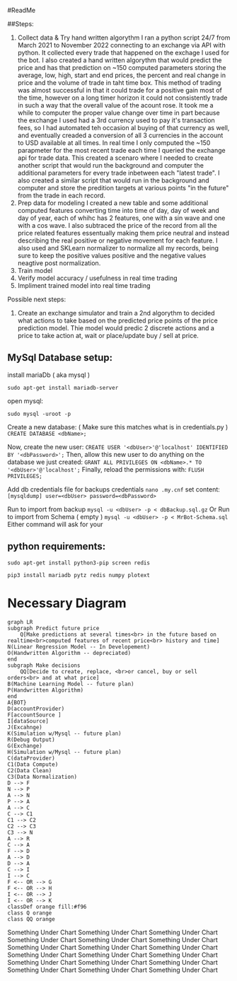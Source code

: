 #ReadMe

##Steps:

1. Collect data & Try hand written algorythm
	I ran a python script 24/7 from March 2021 to November 2022 connecting to an exchange via API with python.  It collected every trade that happened on the exchage I used for the bot.
	I also created a hand written algorythm that would predict the price and has that prediction on ~150 computed parameters storing the average, low, high, start and end prices, the percent and real change in price and the volume of trade in taht time box.
	This method of trading was almost successful in that it could trade for a positive gain most of the time, however on a long timer horizon it could not consistently trade in such a way that the overall value of the acount rose.  It took me a while to computer the proper value change over time in part because the exchange I used had a 3rd currency used to pay it's transaction fees, so I had automated teh occasion al buying of that currency as well, and eventually creaded a conversion of all 3 currencies in the account to USD available at all times.
	In real time I only computed the ~150 parapmeter for the most recent trade each time I queried the exchange api for trade data.  This created a scenaro where I needed to create another script that would run the background and computer the additional parameters for every trade inbetween each "latest trade".  I also created a similar script that would run in the background and computer and store the predition targets at various points "in the future" from the trade in each record.
2. Prep data for modeling
	I created a new table and some additional computed features converting time into time of day, day of week and day of year, each of whihc has 2 features, one with a sin wave and one with a cos wave.  I also subtraced the price of the record from all the price related features essentually making them price neutral and instead describing the real positive or negative movement for each feature.
	I also used and SKLearn normalizer to normalize all my records, being sure to keep the positive values positive and the negative values neagtive post normalization.
3. Train model
4. Verify model accuracy / usefulness in real time trading
5. Impliment trained model into real time trading

Possible next steps:
1. Create an exchange simulator and train a 2nd algorythm to decided what actions to take based on the predicted price points of the price prediction model.  Thie model would predic 2 discrete actions and a price to take action at, wait or place/update  buy / sell at price. 

## MySql Database setup:

install mariaDb ( aka mysql )

`sudo apt-get install mariadb-server`

open mysql:

`sudo mysql -uroot -p`

Create a new database: ( Make sure this matches what is in credentials.py )
`CREATE DATABASE <dbName>;`

Now, create the new user:
`CREATE USER '<dbUser>'@'localhost' IDENTIFIED BY '<dbPassword>';`
Then, allow this new user to do anything on the database we just created:
`GRANT ALL PRIVILEGES ON <dbName>.* TO '<dbUser>'@'localhost';`
Finally, reload the permissions with:
`FLUSH PRIVILEGES;`

Add db credentials file for backups credentials
`nano .my.cnf`
set content:
`[mysqldump]
user=<dbUser>
password=<dbPassword>`

Run to import from backup
`mysql -u <dbUser> -p < dbBackup.sql.gz`
Or Run to import from Schema ( empty )
`mysql -u <dbUser> -p < MrBot-Schema.sql`
Either command will ask for your <dbPassword>

## python requirements:

`sudo apt-get install python3-pip screen redis`

`pip3 install mariadb pytz redis numpy plotext`

# Necessary Diagram
```mermaid
graph LR
subgraph Predict future price
	Q[Make predictions at several times<br> in the future based on realtime<br>computed features of recent price<br> history and time]
N(Linear Regression Model -- In Developement)
O(Handwritten Algorithm -- depreciated)
end
subgraph Make decisions
	QQ[Decide to create, replace, <br>or cancel, buy or sell orders<br> and at what price]
B(Machine Learning Model -- future plan)
P(Handwritten Algorithm)
end
A{BOT} 
D(accountProvider)
F[accountSource ]
I[dataSource]
J(Excahnge)
K(Simulation w/Mysql -- future plan)
R(Debug Output)
G(Exchange)
H(Simulation w/Mysql -- future plan)
C(dataProvider)
C1(Data Compute)
C2(Data Clean)
C3(Data Normalization)
D --> F
N --> P
A --> N
P --> A
A --> C
C --> C1
C1 --> C2
C2 --> C3
C3 --> N
A --> R
C --> A
F --> D
A --> D
D --> A
C --> I
I --> C
F <-- OR --> G
F <-- OR --> H
I <-- OR --> J
I <-- OR --> K
classDef orange fill:#f96
class Q orange
class QQ orange
```

Something Under Chart
Something Under Chart
Something Under Chart
Something Under Chart
Something Under Chart
Something Under Chart
Something Under Chart
Something Under Chart
Something Under Chart
Something Under Chart
Something Under Chart
Something Under Chart
Something Under Chart
Something Under Chart
Something Under Chart
Something Under Chart
Something Under Chart
Something Under Chart







